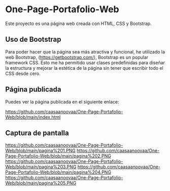 # One-Page-Portafolio-Web
Este proyecto es una página web creada con HTML, CSS y Bootstrap.

## Uso de Bootstrap

Para poder hacer que la página sea más atractiva y funcional, he utilizado la web Bootstrap, (https://getbootstrap.com/), Bootstrap es un popular framework CSS. Esto me ha permitido usar clases predefinidas para diseñar la estructura y mejorar la estética de la página sin tener que escribir todo el CSS desde cero. 

## Página publicada

Puedes ver la página publicada en el siguiente enlace:

https://github.com/caasaanoovaa/One-Page-Portafolio-Web/blob/main/index.html

## Captura de pantalla

https://github.com/caasaanoovaa/One-Page-Portafolio-Web/blob/main/pagina%201.PNG
https://github.com/caasaanoovaa/One-Page-Portafolio-Web/blob/main/pagina%202.PNG
https://github.com/caasaanoovaa/One-Page-Portafolio-Web/blob/main/pagina%203.PNG
https://github.com/caasaanoovaa/One-Page-Portafolio-Web/blob/main/pagina%204.PNG
https://github.com/caasaanoovaa/One-Page-Portafolio-Web/blob/main/pagina%205.PNG

